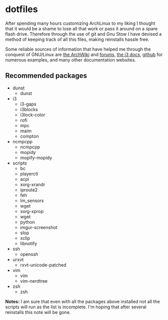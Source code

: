 # dotfiles

After spending many hours customizing ArchLinux to my liking I thought that it would be a shame to lose all that work or pass it around on a spare flash drive. Therefore through the use of git and Gnu Stow I have devised a method of keeping track of all this files, making reinstalls hassle free.

Some reliable sources of information that have helped me through the conquest of GNU/Linux are [the ArchWiki](https://wiki.archlinux.org/) and [forums](https://bbs.archlinux.org/), [the i3 docs](http://i3wm.org/docs/), [github](https://github.com/) for numerous examples, and many other documentation websites.

## Recommended packages
* dunst
  * dunst
* i3
  * i3-gaps
  * i3blocks
  * i3lock-color
  * rofi
  * mpc
  * maim
  * compton
* ncmpcpp
  * ncmpcpp
  * mopidy
  * mopify-mopidy
* scripts
  * bc
  * playerctl
  * acpi
  * xorg-xrandr
  * iproute2
  * feh
  * lm_sensors
  * wget
  * xorg-xprop
  * wget
  * python
  * imgur-screenshot
  * slop
  * xclip
  * libnotify
* ssh
  * openssh
* urxvt
  * rxvt-unicode-patched
* vim
  * vim
  * vim-nerdtree
* zsh
  * zsh

**Notes:** I am sure that even with all the packages above installed not all the scripts will run as the list is incomplete. I'm hoping that after several reinstalls this note will be gone.
